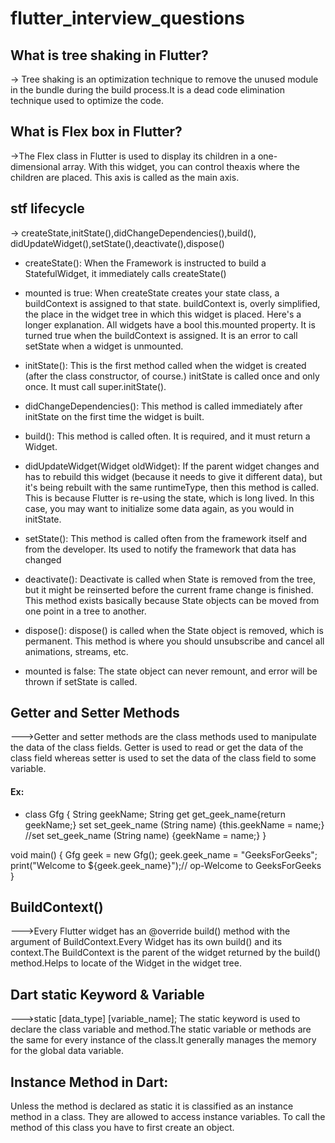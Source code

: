 # flutter_interview_questions

## What is tree shaking in Flutter?
-> Tree shaking is an optimization technique to remove the unused module in 
the bundle during the build process.It is a dead code elimination technique used 
to optimize the code.

<h2>What is Flex box in Flutter?</h2>
->The Flex class in Flutter is used to display its children in a one-dimensional 
array. With this widget, you can control theaxis where the children are placed. 
This axis is called as the main axis.

## stf lifecycle 
-> createState,initState(),didChangeDependencies(),build(),
didUpdateWidget(),setState(),deactivate(),dispose()

- createState(): When the Framework is instructed to build a StatefulWidget, it 
immediately calls createState()

- mounted is true: When createState creates your state class, a buildContext is 
assigned to that state. buildContext is, overly simplified, the place in the 
widget tree in which this widget is placed. Here's a longer explanation. All 
widgets have a bool this.mounted property. It is turned true when the buildContext 
is assigned. It is an error to call setState when a widget is unmounted.

- initState(): This is the first method called when the widget is created (after the 
class constructor, of course.) initState is called once and only once. It must call 
super.initState().

- didChangeDependencies(): This method is called immediately after initState on the 
first time the widget is built.

- build(): This method is called often. It is required, and it must return a Widget.

- didUpdateWidget(Widget oldWidget): If the parent widget changes and has to rebuild 
this widget (because it needs to give it different data), but it's being rebuilt with 
the same runtimeType, then this method is called. This is because Flutter is re-using 
the state, which is long lived. In this case, you may want to initialize some data again, 
as you would in initState.

- setState(): This method is called often from the framework itself and from the developer. 
Its used to notify the framework that data has changed

- deactivate(): Deactivate is called when State is removed from the tree, but it might be 
reinserted before the current frame change is finished. This method exists basically because 
State objects can be moved from one point in a tree to another.

- dispose(): dispose() is called when the State object is removed, which is permanent. 
This method is where you should unsubscribe and cancel all animations, streams, etc.

- mounted is false: The state object can never remount, and error will be thrown 
if setState is called.


## Getter and Setter Methods 
--->Getter and setter methods are the class methods used to 
manipulate the data of the class fields. Getter is used to read or get the data of 
the class field whereas setter is used to set the data of the class field to some 
variable.
#### Ex:
- class Gfg {
String geekName;
String get get_geek_name{return geekName;}
set set_geek_name (String name) {this.geekName = name;}
//set set_geek_name (String name) {geekName = name;}
}

void main()
{
Gfg geek = new Gfg();
geek.geek_name = "GeeksForGeeks";
print("Welcome to ${geek.geek_name}");// op-Welcome to GeeksForGeeks
}

## BuildContext() 
--->Every Flutter widget has an @override build() method with the argument 
of BuildContext.Every Widget has its own build() and its context.The BuildContext is the 
parent of the widget returned by the build() method.Helps to locate of the Widget 
in the widget tree.

## Dart static Keyword & Variable 
--->static [data_type] [variable_name];
The static keyword is used to declare the class variable and method.The static variable 
or methods are the same for every instance of the class.It generally manages the memory 
for the global data variable.

## Instance Method in Dart:
Unless the method is declared as static it is classified as an instance method in a 
class. They are allowed to access instance variables. 
To call the method of this class you have to first create an object.
